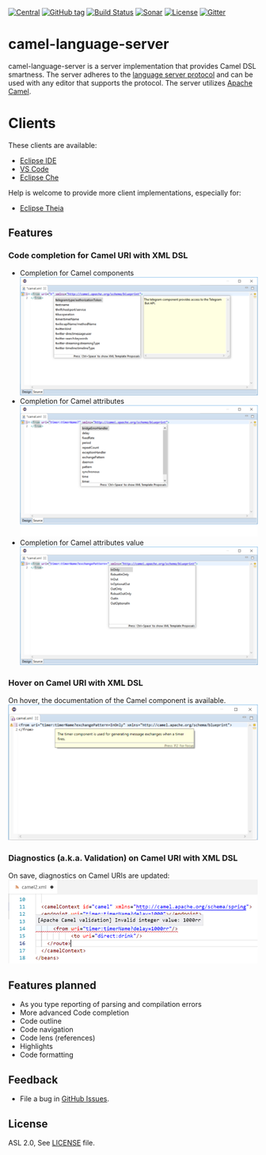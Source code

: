 [![Central](https://img.shields.io/maven-central/v/com.github.camel-tooling/camel-lsp-server.svg?style=plastic)]()
[![GitHub tag](https://img.shields.io/github/tag/camel-tooling/camel-language-server.svg?style=plastic)]()
[![Build Status](https://travis-ci.org/camel-tooling/camel-language-server.svg?branch=master)](https://travis-ci.org/camel-tooling/camel-language-server)
[![Sonar](https://sonarcloud.io/api/project_badges/measure?project=camel-lsp-server&metric=alert_status)](https://sonarcloud.io/dashboard?id=camel-lsp-server)
[![License](https://img.shields.io/badge/license-Apache%202-blue.svg)]()
[![Gitter](https://img.shields.io/gitter/room/camel-tooling/Lobby.js.svg)](https://gitter.im/camel-tooling/Lobby)

# camel-language-server

camel-language-server is a server implementation that provides Camel DSL smartness.
The server adheres to the [language server protocol](https://github.com/Microsoft/language-server-protocol)
and can be used with any editor that supports the protocol. The server utilizes [Apache Camel](http://camel.apache.org/).

# Clients

These clients are available:
* [Eclipse IDE](https://github.com/camel-tooling/camel-lsp-client-eclipse)
* [VS Code](https://github.com/camel-tooling/camel-lsp-client-vscode)
* [Eclipse Che](https://github.com/eclipse/che/pull/8648)

Help is welcome to provide more client implementations, especially for:
* [Eclipse Theia](https://github.com/camel-tooling/camel-lsp-client-theia)


## Features

### Code completion for Camel URI with XML DSL
* Completion for Camel components ![Completion for Camel components](./images/completionComponent.png "Completion for Camel components")
* Completion for Camel attributes ![Completion for Camel attributes](./images/completionAttribute.png "Completion for Camel attributes")
* Completion for Camel attributes value ![Completion for Camel attributes value](./images/completionAttributeValueForChoice.png "Completion for Camel attributes value")

### Hover on Camel URI with XML DSL

On hover, the documentation of the Camel component is available.
![Hover on Camel components](./images/hoverComponent.png "Hover on Camel components")

### Diagnostics (a.k.a. Validation) on Camel URI with XML DSL

On save, diagnostics on Camel URIs are updated:
![Diagnostic on Camel URI](./images/diagnostic.png "Diagnostic on Camel URI")

## Features planned

* As you type reporting of parsing and compilation errors
* More advanced Code completion
* Code outline
* Code navigation
* Code lens (references)
* Highlights
* Code formatting

## Feedback

* File a bug in [GitHub Issues](https://github.com/camel-tooling/camel-language-server/issues).

## License

ASL 2.0, See [LICENSE](LICENSE) file.

